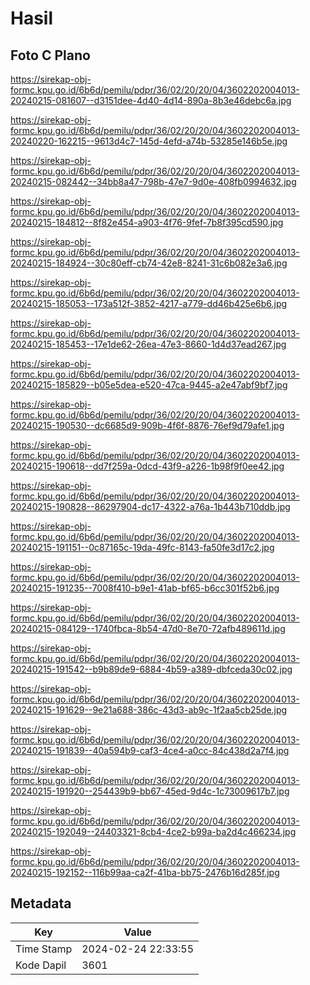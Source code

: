 # Hasil

## Foto C Plano

https://sirekap-obj-formc.kpu.go.id/6b6d/pemilu/pdpr/36/02/20/20/04/3602202004013-20240215-081607--d3151dee-4d40-4d14-890a-8b3e46debc6a.jpg

https://sirekap-obj-formc.kpu.go.id/6b6d/pemilu/pdpr/36/02/20/20/04/3602202004013-20240220-162215--9613d4c7-145d-4efd-a74b-53285e146b5e.jpg

https://sirekap-obj-formc.kpu.go.id/6b6d/pemilu/pdpr/36/02/20/20/04/3602202004013-20240215-082442--34bb8a47-798b-47e7-9d0e-408fb0994632.jpg

https://sirekap-obj-formc.kpu.go.id/6b6d/pemilu/pdpr/36/02/20/20/04/3602202004013-20240215-184812--8f82e454-a903-4f76-9fef-7b8f395cd590.jpg

https://sirekap-obj-formc.kpu.go.id/6b6d/pemilu/pdpr/36/02/20/20/04/3602202004013-20240215-184924--30c80eff-cb74-42e8-8241-31c6b082e3a6.jpg

https://sirekap-obj-formc.kpu.go.id/6b6d/pemilu/pdpr/36/02/20/20/04/3602202004013-20240215-185053--173a512f-3852-4217-a779-dd46b425e6b6.jpg

https://sirekap-obj-formc.kpu.go.id/6b6d/pemilu/pdpr/36/02/20/20/04/3602202004013-20240215-185453--17e1de62-26ea-47e3-8660-1d4d37ead267.jpg

https://sirekap-obj-formc.kpu.go.id/6b6d/pemilu/pdpr/36/02/20/20/04/3602202004013-20240215-185829--b05e5dea-e520-47ca-9445-a2e47abf9bf7.jpg

https://sirekap-obj-formc.kpu.go.id/6b6d/pemilu/pdpr/36/02/20/20/04/3602202004013-20240215-190530--dc6685d9-909b-4f6f-8876-76ef9d79afe1.jpg

https://sirekap-obj-formc.kpu.go.id/6b6d/pemilu/pdpr/36/02/20/20/04/3602202004013-20240215-190618--dd7f259a-0dcd-43f9-a226-1b98f9f0ee42.jpg

https://sirekap-obj-formc.kpu.go.id/6b6d/pemilu/pdpr/36/02/20/20/04/3602202004013-20240215-190828--86297904-dc17-4322-a76a-1b443b710ddb.jpg

https://sirekap-obj-formc.kpu.go.id/6b6d/pemilu/pdpr/36/02/20/20/04/3602202004013-20240215-191151--0c87165c-19da-49fc-8143-fa50fe3d17c2.jpg

https://sirekap-obj-formc.kpu.go.id/6b6d/pemilu/pdpr/36/02/20/20/04/3602202004013-20240215-191235--7008f410-b9e1-41ab-bf65-b6cc301f52b6.jpg

https://sirekap-obj-formc.kpu.go.id/6b6d/pemilu/pdpr/36/02/20/20/04/3602202004013-20240215-084129--1740fbca-8b54-47d0-8e70-72afb489611d.jpg

https://sirekap-obj-formc.kpu.go.id/6b6d/pemilu/pdpr/36/02/20/20/04/3602202004013-20240215-191542--b9b89de9-6884-4b59-a389-dbfceda30c02.jpg

https://sirekap-obj-formc.kpu.go.id/6b6d/pemilu/pdpr/36/02/20/20/04/3602202004013-20240215-191629--9e21a688-386c-43d3-ab9c-1f2aa5cb25de.jpg

https://sirekap-obj-formc.kpu.go.id/6b6d/pemilu/pdpr/36/02/20/20/04/3602202004013-20240215-191839--40a594b9-caf3-4ce4-a0cc-84c438d2a7f4.jpg

https://sirekap-obj-formc.kpu.go.id/6b6d/pemilu/pdpr/36/02/20/20/04/3602202004013-20240215-191920--254439b9-bb67-45ed-9d4c-1c73009617b7.jpg

https://sirekap-obj-formc.kpu.go.id/6b6d/pemilu/pdpr/36/02/20/20/04/3602202004013-20240215-192049--24403321-8cb4-4ce2-b99a-ba2d4c466234.jpg

https://sirekap-obj-formc.kpu.go.id/6b6d/pemilu/pdpr/36/02/20/20/04/3602202004013-20240215-192152--116b99aa-ca2f-41ba-bb75-2476b16d285f.jpg


## Metadata

| Key        | Value               |
| ---------- | ------------------- |
| Time Stamp | 2024-02-24 22:33:55 |
| Kode Dapil | 3601                |



